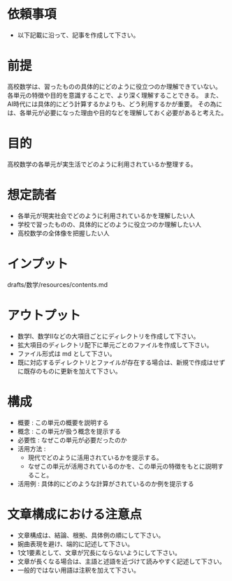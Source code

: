 # 依頼事項
 - 以下記載に沿って、記事を作成して下さい。

# 前提
 高校数学は、習ったものの具体的にどのように役立つのか理解できていない。
 各単元の特徴や目的を意識することで、より深く理解することできる。
 また、AI時代には具体的にどう計算するかよりも、どう利用するかが重要。
 その為には、各単元が必要になった理由や目的などを理解しておく必要があると考えた。

# 目的
 高校数学の各単元が実生活でどのように利用されているか整理する。
 
 # 想定読者
 - 各単元が現実社会でどのように利用されているかを理解したい人
 - 学校で習ったものの、具体的にどのように役立つのか理解したい人
 - 高校数学の全体像を把握したい人

# インプット
  drafts/数学/resources/contents.md

# アウトプット
 - 数学Ⅰ、数学Ⅱなどの大項目ごとにディレクトリを作成して下さい。
 - 拡大項目のディレクトリ配下に単元ごとのファイルを作成して下さい。
 - ファイル形式は md として下さい。
 - 既に対応するディレクトリとファイルが存在する場合は、新規で作成はせずに既存のものに更新を加えて下さい。

# 構成
- 概要 : この単元の概要を説明する
- 概念 : この単元が扱う概念を提示する
- 必要性 : なぜこの単元が必要だったのか
- 活用方法 : 
  - 現代でどのように活用されているかを提示する。
  - なぜこの単元が活用されているのかを、この単元の特徴をもとに説明すること。
 - 活用例 : 具体的にどのような計算がされているのか例を提示する

# 文章構成における注意点
 - 文章構成は、結論、根拠、具体例の順にして下さい。
 - 婉曲表現を避け、端的に記述して下さい。
 - 1文1要素として、文章が冗長にならないようにして下さい。
  - 文章が長くなる場合は、主語と述語を近づけて読みやすく記述して下さい。
  - 一般的ではない用語は注釈を加えて下さい。
